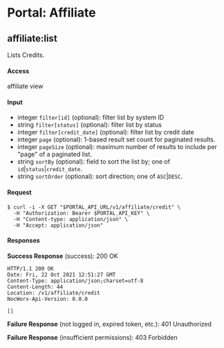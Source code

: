 # Portal: Affiliate

## affiliate:list
Lists Credits.

#### Access
affiliate view

#### Input
- integer `filter[id]` (optional): filter list by system ID
- string `filter[status]` (optional): filter list by status
- integer `filter[credit_date]` (optional): filter list by credit date
- integer `page` (optional): 1-based result set count for paginated results.
- integer `pageSize` (optional): maximum number of results to include per "page" of a paginated list.
- string `sortBy` (optional): field to sort the list by; one of `id`|`status`|`credit_date`.
- string `sortOrder` (optional): sort direction; one of `ASC`|`DESC`.

#### Request
```
$ curl -i -X GET "$PORTAL_API_URL/v1/affiliate/credit" \
  -H "Authorization: Bearer $PORTAL_API_KEY" \
  -H "Content-type: application/json" \
  -H "Accept: application/json"
```

#### Responses
**Success Response** (success): 200 OK
```
HTTP/1.1 200 OK
Date: Fri, 22 Oct 2021 12:51:27 GMT
Content-Type: application/json;charset=utf-8
Content-Length: 44
Location: /v1/affiliate/credit
NocWorx-Api-Version: 0.0.0

[]
```

**Failure Response** (not logged in, expired token, etc.): 401 Unauthorized

**Failure Response** (insufficient permissions): 403 Forbidden
